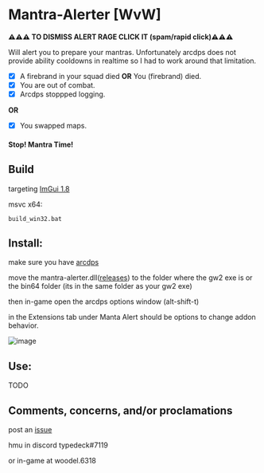 # Mantra-Alerter [WvW]
<b>⚠️⚠️⚠️ TO DISMISS ALERT RAGE CLICK IT (spam/rapid click)⚠️⚠️⚠️</b>


Will alert you to prepare your mantras. Unfortunately arcdps does not provide ability cooldowns in realtime so I had to work around that limitation. 

- [x] A firebrand in your squad died <b>OR</b> You (firebrand) died.
- [x] You are out of combat.
- [x] Arcdps stoppped logging.

<b>OR</b>

- [x] You swapped maps.

#### Stop! Mantra Time!

## Build
targeting [ImGui 1.8](https://github.com/ocornut/imgui/tree/v1.80)

msvc x64:
```
build_win32.bat
```

## Install:
make sure you have [arcdps](https://www.deltaconnected.com/arcdps/)

move the mantra-alerter.dll([releases](../../releases)) to the folder where the gw2 exe is or the bin64 folder (its in the same folder as your gw2 exe)

then in-game open the arcdps options window (alt-shift-t)

in the Extensions tab under Manta Alert should be options to change addon behavior.

![image](https://user-images.githubusercontent.com/113395677/219540258-98bd6764-e342-48b3-a7b6-684eb5fe0b94.png)

## Use:
TODO

## Comments, concerns, and/or proclamations

post an [issue](../../issues)

hmu in discord typedeck#7119

or in-game at woodel.6318
